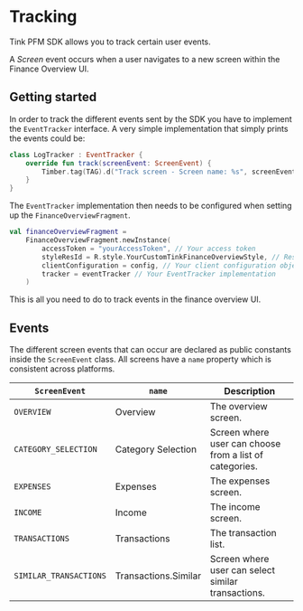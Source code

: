 # Tracking

Tink PFM SDK allows you to track certain user events.

A _Screen_ event occurs when a user navigates to a new screen within the Finance Overview UI.

## Getting started
In order to track the different events sent by the SDK you have to implement the `EventTracker` interface. A very simple implementation that simply prints the events could be:

```kotlin 
class LogTracker : EventTracker {
    override fun track(screenEvent: ScreenEvent) {
        Timber.tag(TAG).d("Track screen - Screen name: %s", screenEvent.name)
    }
}
```

The `EventTracker` implementation then needs to be configured when setting up the `FinanceOverviewFragment`.

```kotlin
val financeOverviewFragment = 
    FinanceOverviewFragment.newInstance(
        accessToken = "yourAccessToken", // Your access token
        styleResId = R.style.YourCustomTinkFinanceOverviewStyle, // Resource ID of your style that extends TinkFinanceOverviewStyle
        clientConfiguration = config, // Your client configuration object
        tracker = eventTracker // Your EventTracker implementation
    )
```

This is all you need to do to track events in the finance overview UI. 


## Events  

The different screen events that can occur are declared as public constants inside the `ScreenEvent` class. All screens have a `name` property which is consistent across platforms. 

| `ScreenEvent` | `name` | Description |
| -----|------|-----|
| `OVERVIEW` | Overview | The overview screen. |
| `CATEGORY_SELECTION` | Category Selection | Screen where user can choose from a list of categories. |
| `EXPENSES` | Expenses | The expenses screen. |
| `INCOME` | Income | The income screen. |
| `TRANSACTIONS` | Transactions | The transaction list. |
| `SIMILAR_TRANSACTIONS` | Transactions.Similar | Screen where user can select similar transactions. |
